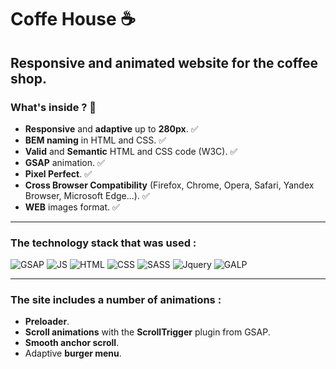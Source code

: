 # **Coffe House** :coffee:
## Responsive and animated website for the coffee shop.

### **What's inside ?** :mag_right:

* **Responsive** and **adaptive** up to **280px**. :white_check_mark:
* **BEM naming** in HTML and CSS. :white_check_mark:
* **Valid** and **Semantic** HTML and CSS code (W3C). :white_check_mark:
* **GSAP** animation. :white_check_mark:
* **Pixel Perfect**. :white_check_mark:
* **Cross Browser Compatibility** (Firefox, Chrome, Opera, Safari, Yandex Browser, Microsoft Edge...). :white_check_mark:
* **WEB** images format. :white_check_mark:
---- 
### **The technology stack that was used :**

![GSAP](https://img.shields.io/badge/GreenSock-88CE02.svg?style=for-the-badge&logo=GreenSock&logoColor=white)
![JS](https://img.shields.io/badge/JavaScript-F7DF1E.svg?style=for-the-badge&logo=JavaScript&logoColor=black)
![HTML](https://img.shields.io/badge/HTML5-E34F26.svg?style=for-the-badge&logo=HTML5&logoColor=white)
![CSS](https://img.shields.io/badge/CSS3-1572B6?style=for-the-badge&logo=css3&logoColor=white)
![SASS](https://img.shields.io/badge/Sass-CC6699?style=for-the-badge&logo=sass&logoColor=white)
![Jquery](https://img.shields.io/badge/jQuery-0769AD?style=for-the-badge&logo=jquery&logoColor=white)
![GALP](https://img.shields.io/badge/gulp-CF4647.svg?style=for-the-badge&logo=gulp&logoColor=white)

------
### **The site includes a number of animations :**
* **Preloader**.
* **Scroll animations** with the **ScrollTrigger** plugin from GSAP.
* **Smooth anchor scroll**.
* Adaptive **burger menu**.
  


